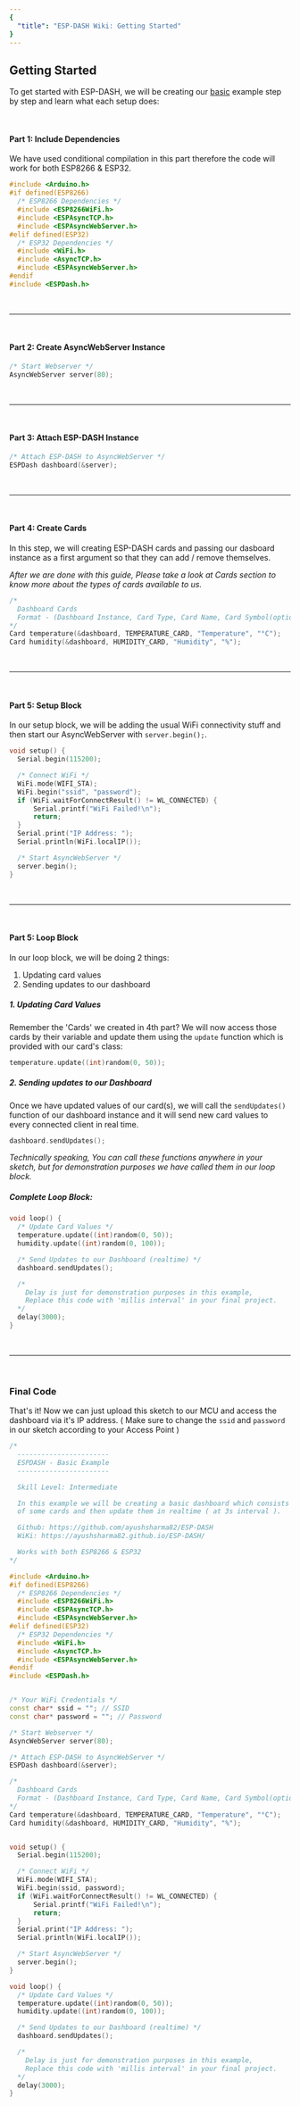 ```yaml
---
{
  "title": "ESP-DASH Wiki: Getting Started"
}
---
```

## Getting Started

To get started with ESP-DASH, we will be creating our [basic](https://github.com/ayushsharma82/ESP-DASH/tree/master/examples/Basic) example step by step and learn what each setup does:

<br>

#### Part 1: Include Dependencies
We have used conditional compilation in this part therefore the code will work for both ESP8266 & ESP32.
```cpp
#include <Arduino.h>
#if defined(ESP8266)
  /* ESP8266 Dependencies */
  #include <ESP8266WiFi.h>
  #include <ESPAsyncTCP.h>
  #include <ESPAsyncWebServer.h>
#elif defined(ESP32)
  /* ESP32 Dependencies */
  #include <WiFi.h>
  #include <AsyncTCP.h>
  #include <ESPAsyncWebServer.h>
#endif
#include <ESPDash.h>
```

<br>
<hr>
<br>


#### Part 2: Create AsyncWebServer Instance
```cpp
/* Start Webserver */
AsyncWebServer server(80);
```

<br>
<hr>
<br>

#### Part 3: Attach ESP-DASH Instance
```cpp
/* Attach ESP-DASH to AsyncWebServer */
ESPDash dashboard(&server); 
```

<br>
<hr>
<br>

#### Part 4: Create Cards
In this step, we will creating ESP-DASH cards and passing our dasboard instance as a first argument so that they can add / remove themselves.

*After we are done with this guide, Please take a look at Cards section to know more about the types of cards available to us.*
```cpp
/* 
  Dashboard Cards 
  Format - (Dashboard Instance, Card Type, Card Name, Card Symbol(optional) )
*/
Card temperature(&dashboard, TEMPERATURE_CARD, "Temperature", "°C");
Card humidity(&dashboard, HUMIDITY_CARD, "Humidity", "%");
```

<br>
<hr>
<br>

#### Part 5: Setup Block
In our setup block, we will be adding the usual WiFi connectivity stuff and then start our AsyncWebServer with `server.begin();`.
```cpp
void setup() {
  Serial.begin(115200);

  /* Connect WiFi */
  WiFi.mode(WIFI_STA);
  WiFi.begin("ssid", "password");
  if (WiFi.waitForConnectResult() != WL_CONNECTED) {
      Serial.printf("WiFi Failed!\n");
      return;
  }
  Serial.print("IP Address: ");
  Serial.println(WiFi.localIP());

  /* Start AsyncWebServer */
  server.begin();
}
```

<br>
<hr>
<br>


#### Part 5: Loop Block
In our loop block, we will be doing 2 things:
1. Updating card values
2. Sending updates to our dashboard

##### 1. Updating Card Values
Remember the 'Cards' we created in 4th part? We will now access those cards by their variable and update them using the `update` function which is provided with our card's class:
```cpp
temperature.update((int)random(0, 50));
```

##### 2. Sending updates to our Dashboard
Once we have updated values of our card(s), we will call the `sendUpdates()` function of our dashboard instance and it will send new card values to every connected client in real time.
```cpp
dashboard.sendUpdates();
```

*Technically speaking, You can call these functions anywhere in your sketch, but for demonstration purposes we have called them in our loop block.*

##### Complete Loop Block:

```cpp
void loop() {
  /* Update Card Values */
  temperature.update((int)random(0, 50));
  humidity.update((int)random(0, 100));

  /* Send Updates to our Dashboard (realtime) */
  dashboard.sendUpdates();

  /* 
    Delay is just for demonstration purposes in this example,
    Replace this code with 'millis interval' in your final project.
  */
  delay(3000);
}
```

<br>
<hr>
<br>

### Final Code
That's it! Now we can just upload this sketch to our MCU and access the dashboard via it's IP address. ( Make sure to change the `ssid` and `password` in our sketch according to your Access Point )

```cpp
/*
  -----------------------
  ESPDASH - Basic Example
  -----------------------

  Skill Level: Intermediate

  In this example we will be creating a basic dashboard which consists 
  of some cards and then update them in realtime ( at 3s interval ).

  Github: https://github.com/ayushsharma82/ESP-DASH
  WiKi: https://ayushsharma82.github.io/ESP-DASH/

  Works with both ESP8266 & ESP32
*/

#include <Arduino.h>
#if defined(ESP8266)
  /* ESP8266 Dependencies */
  #include <ESP8266WiFi.h>
  #include <ESPAsyncTCP.h>
  #include <ESPAsyncWebServer.h>
#elif defined(ESP32)
  /* ESP32 Dependencies */
  #include <WiFi.h>
  #include <AsyncTCP.h>
  #include <ESPAsyncWebServer.h>
#endif
#include <ESPDash.h>


/* Your WiFi Credentials */
const char* ssid = ""; // SSID
const char* password = ""; // Password

/* Start Webserver */
AsyncWebServer server(80);

/* Attach ESP-DASH to AsyncWebServer */
ESPDash dashboard(&server); 

/* 
  Dashboard Cards 
  Format - (Dashboard Instance, Card Type, Card Name, Card Symbol(optional) )
*/
Card temperature(&dashboard, TEMPERATURE_CARD, "Temperature", "°C");
Card humidity(&dashboard, HUMIDITY_CARD, "Humidity", "%");


void setup() {
  Serial.begin(115200);

  /* Connect WiFi */
  WiFi.mode(WIFI_STA);
  WiFi.begin(ssid, password);
  if (WiFi.waitForConnectResult() != WL_CONNECTED) {
      Serial.printf("WiFi Failed!\n");
      return;
  }
  Serial.print("IP Address: ");
  Serial.println(WiFi.localIP());

  /* Start AsyncWebServer */
  server.begin();
}

void loop() {
  /* Update Card Values */
  temperature.update((int)random(0, 50));
  humidity.update((int)random(0, 100));

  /* Send Updates to our Dashboard (realtime) */
  dashboard.sendUpdates();

  /* 
    Delay is just for demonstration purposes in this example,
    Replace this code with 'millis interval' in your final project.
  */
  delay(3000);
}
```